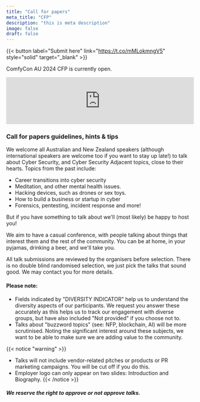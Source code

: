 ```yaml
---
title: "Call for papers"
meta_title: "CFP"
description: "this is meta description"
image: false
draft: false
---
```

{{< button label="Submit here" link="https://t.co/mMLokmngV5" style="solid" target="_blank" >}}

ComfyCon AU 2024 CFP is currently open.

<div style="left:0; width:100%; height:0; position:relative; padding-bottom:25%; margin:0 auto"><iframe src="https://www.tickcounter.com/widget/countdown/4480849" style="top:0; left:0; width:100%; height:100%; position:absolute; border:0; overflow:hidden" title="ComfyCon AU 2024 CFP closes in ..."></iframe></div>

### Call for papers guidelines, hints & tips

We welcome all Australian and New Zealand speakers (although international speakers are welcome too if you want to stay up late!) to talk about Cyber Security, and Cyber Security Adjacent topics, close to their hearts. Topics from the past include:
- Career transitions into cyber security
- Meditation, and other mental health issues.
- Hacking devices, such as drones or sex toys.
- How to build a business or startup in cyber
- Forensics, pentesting, incident response and more!

But if you have something to talk about we'll (most likely) be happy to host you!

We aim to have a casual conference, with people talking about things that interest them and the rest of the community. You can be at home, in your pyjamas, drinking a beer, and we'll take you. 

All talk submissions are reviewed by the organisers before selection. There is no double blind randomised selection, we just pick the talks that sound good. We may contact you for more details.

#### Please note:

- Fields indicated by "DIVERSITY INDICATOR" help us to understand the diversity aspects of our participants. We request you answer these accurately as this helps us to track our engagement with diverse groups, but have also included "Not provided" if you choose not to. 
- Talks about "buzzword topics" (see: NFP, blockchain, AI) will be more scrutinised. Noting the significant interest around these subjects, we want to be able to make sure we are adding value to the community.

{{< notice "warning" >}}
- Talks will not include vendor-related pitches or products or PR marketing campaigns. You will be cut off if you do this.
- Employer logo can only appear on two slides: Introduction and Biography.
{{< /notice >}}

##### We reserve the right to approve or not approve talks.
